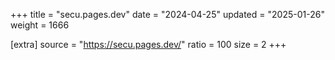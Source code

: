+++
title = "secu.pages.dev"
date = "2024-04-25"
updated = "2025-01-26"
weight = 1666

[extra]
source = "https://secu.pages.dev/"
ratio = 100
size = 2
+++
